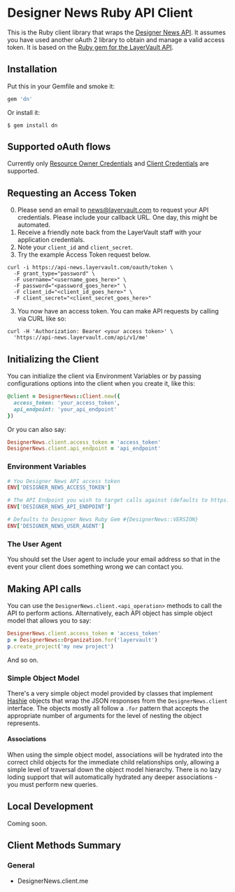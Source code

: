 # Designer News Ruby API Client

This is the Ruby client library that wraps the [Designer News API](http://developers.news.layervault.com). It assumes you have used another oAuth 2 library to obtain and manage a valid access token. It is based on
the [Ruby gem for the LayerVault API](https://github.com/layervault/layervault_ruby_client).

## Installation

Put this in your Gemfile and smoke it:

```ruby
gem 'dn'
```

Or install it:

```shell
$ gem install dn
```

## Supported oAuth flows

Currently only [Resource Owner Credentials](https://github.com/applicake/doorkeeper/wiki/Using-Resource-Owner-Password-Credentials-flow) and [Client Credentials](https://github.com/applicake/doorkeeper/wiki/Client-Credentials-flow) are supported.

## Requesting an Access Token

0. Please send an email to news@layervault.com to request your API credentials. Please include your callback URL. One day, this might be automated.
0. Receive a friendly note back from the LayerVault staff with your application credentials.
0. Note your ```client_id``` and ```client_secret```.
0. Try the example Access Token request below.

```
curl -i https://api-news.layervault.com/oauth/token \
  -F grant_type="password" \
  -F username="<username_goes_here>" \
  -F password="<password_goes_here>" \
  -F client_id="<client_id_goes_here>" \
  -F client_secret="<client_secret_goes_here>"
```
3. You now have an access token. You can make API requests by calling via CURL like so:

```
curl -H 'Authorization: Bearer <your access token>' \
  'https://api-news.layervault.com/api/v1/me'
```

## Initializing the Client

You can initialize the client via Environment Variables or by passing configurations options into the client when you create it, like this:

``` ruby
@client = DesignerNews::Client.new({
  access_token: 'your_access_token',
  api_endpoint: 'your_api_endpoint'
})
```

Or you can also say:

``` ruby
DesignerNews.client.access_token = 'access_token'
DesignerNews.client.api_endpoint = 'api_endpoint'
```

### Environment Variables

``` ruby
# You Designer News API access token
ENV['DESIGNER_NEWS_ACCESS_TOKEN']

# The API Endpoint you wish to target calls against (defaults to https://api.layervault.com/api/v1/)
ENV['DESIGNER_NEWS_API_ENDPOINT']

# Defaults to Designer News Ruby Gem #{DesignerNews::VERSION}
ENV['DESIGNER_NEWS_USER_AGENT']
```

### The User Agent

You should set the User agent to include your email address so that in the event your client does something wrong we can contact you.

## Making API calls

You can use the `DesignerNews.client.<api_operation>` methods to call the API to perform actions. Alternatively, each API object has simple object model that allows you to say:

``` ruby
DesignerNews.client.access_token = 'access_token'
p = DesignerNews::Organization.for('layervault')
p.create_project('my new project')
```

And so on.

### Simple Object Model

There's a very simple object model provided by classes that implement [Hashie](https://github.com/intridea/hashie) objects that wrap the JSON responses from the ```DesignerNews.client``` interface. The objects mostly all follow a ```.for``` pattern that accepts the appropriate number of arguments for the level of nesting the object represents.

#### Associations

When using the simple object model, associations will be hydrated into the correct child objects for the immediate child relationships only, allowing a simple level of traversal down the object model hierarchy. There is no lazy loding support that will automatically hydrated any deeper associations - you must perform new queries.

## Local Development

Coming soon.

## Client Methods Summary

### General
  - DesignerNews.client.me

